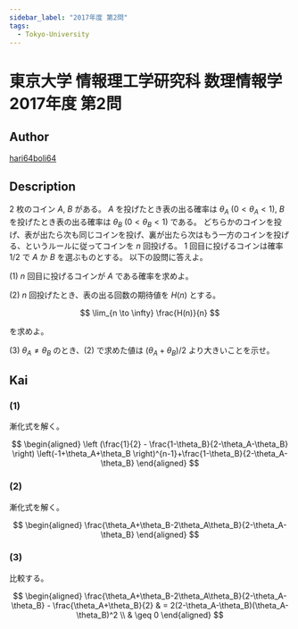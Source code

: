```yaml
---
sidebar_label: "2017年度 第2問"
tags:
  - Tokyo-University
---
```

# 東京大学 情報理工学研究科 数理情報学 2017年度 第2問

## **Author**
[hari64boli64](https://github.com/hari64boli64/GraduateSchoolEntranceExamination)

## **Description**
2 枚のコイン $A$, $B$ がある。
$A$ を投げたとき表の出る確率は $\theta_A \ (0 < \theta_A < 1)$, $B$ を投げたとき表の出る確率は $\theta_B \ (0 < \theta_B < 1)$ である。
どちらかのコインを投げ、表が出たら次も同じコインを投げ、裏が出たら次はもう一方のコインを投げる、というルールに従ってコインを $n$ 回投げる。
1 回目に投げるコインは確率 $1/2$ で $A$ か $B$ を選ぶものとする。
以下の設問に答えよ。

(1) $n$ 回目に投げるコインが $A$ である確率を求めよ。

(2) $n$ 回投げたとき、表の出る回数の期待値を $H(n)$ とする。

$$
\lim_{n \to \infty} \frac{H(n)}{n}
$$

を求めよ。

(3) $\theta_A \neq \theta_B$ のとき、(2) で求めた値は $(\theta_A + \theta_B) / 2$ より大きいことを示せ。


## **Kai**
### (1)
漸化式を解く。

$$
\begin{aligned}
  \left (\frac{1}{2} - \frac{1-\theta_B}{2-\theta_A-\theta_B} \right) \left(-1+\theta_A+\theta_B \right)^{n-1}+\frac{1-\theta_B}{2-\theta_A-\theta_B}
\end{aligned}
$$

### (2)
漸化式を解く。

$$
\begin{aligned}
  \frac{\theta_A+\theta_B-2\theta_A\theta_B}{2-\theta_A-\theta_B}
\end{aligned}
$$

### (3)
比較する。

$$
\begin{aligned}
  \frac{\theta_A+\theta_B-2\theta_A\theta_B}{2-\theta_A-\theta_B} - \frac{\theta_A+\theta_B}{2} & = 2(2-\theta_A-\theta_B)(\theta_A-\theta_B)^2 \\
                                                                                                & \geq 0
\end{aligned}
$$
